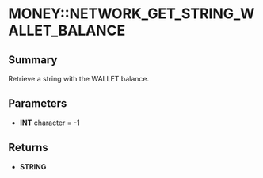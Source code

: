 # MONEY::NETWORK_GET_STRING_WALLET_BALANCE

## Summary
Retrieve a string with the WALLET balance.

## Parameters
* **INT** character = -1

## Returns
* **STRING**